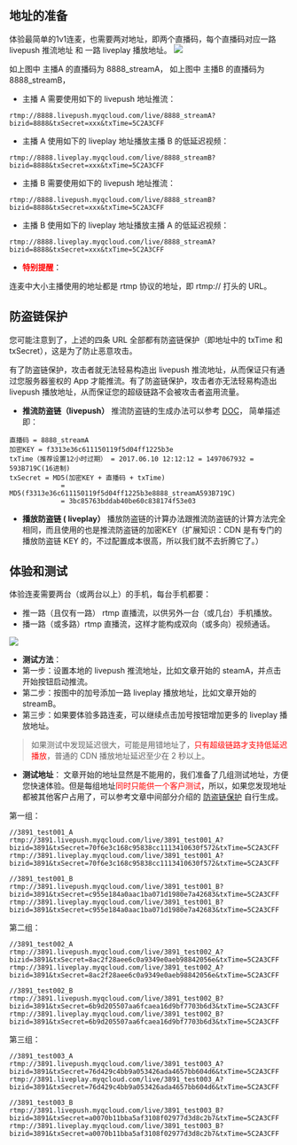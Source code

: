 ## 地址的准备
体验最简单的1v1连麦，也需要两对地址，即两个直播码，每个直播码对应一路 livepush 推流地址 和 一路 liveplay 播放地址。
![](https://mc.qcloudimg.com/static/img/fd615ac85e949617752130afd91b41a4/image.png)

如上图中 主播A 的直播码为 8888_streamA， 如上图中 主播B 的直播码为 8888_streamB，

- 主播 A 需要使用如下的 livepush 地址推流：
 
`rtmp://8888.livepush.myqcloud.com/live/8888_streamA?bizid=8888&txSecret=xxx&txTime=5C2A3CFF`

- 主播 A 使用如下的 liveplay 地址播放主播 B 的低延迟视频：

`rtmp://8888.liveplay.myqcloud.com/live/8888_streamB?bizid=8888&txSecret=xxx&txTime=5C2A3CFF`

- 主播 B 需要使用如下的 livepush 地址推流：

`rtmp://8888.livepush.myqcloud.com/live/8888_streamB?bizid=8888&txSecret=xxx&txTime=5C2A3CFF`

- 主播 B 使用如下的 liveplay 地址播放主播 A 的低延迟视频：

`rtmp://8888.liveplay.myqcloud.com/live/8888_streamA?bizid=8888&txSecret=xxx&txTime=5C2A3CFF`

- <font color='red'>**特别提醒**</font>：

连麦中大小主播使用的地址都是 rtmp 协议的地址，即 rtmp:// 打头的 URL。
<a name="txsecret">&nbsp;</a>
## 防盗链保护 
您可能注意到了，上述的四条 URL 全部都有防盗链保护（即地址中的 txTime 和 txSecret），这是为了防止恶意攻击。

有了防盗链保护，攻击者就无法轻易构造出 livepush 推流地址，从而保证只有通过您服务器鉴权的 App 才能推流。有了防盗链保护，攻击者亦无法轻易构造出 livepush 播放地址，从而保证您的超级链路不会被攻击者盗用流量。

- **推流防盗链（livepush）**
推流防盗链的生成办法可以参考 [DOC](https://cloud.tencent.com/document/product/454/7915#.E9.98.B2.E7.9B.97.E9.93.BE.E7.9A.84.E8.AE.A1.E7.AE.97.EF.BC.9F5)， 简单描述即：
```
直播码 = 8888_streamA
加密KEY = f3313e36c611150119f5d04ff1225b3e
txTime（推荐设置12小时过期） = 2017.06.10 12:12:12 = 1497067932 = 593B719C(16进制)
txSecret = MD5(加密KEY + 直播码 + txTime) 
             = MD5(f3313e36c611150119f5d04ff1225b3e8888_streamA593B719C) 
             = 3bc85763bddab40be60c838174f53e03
```

- **播放防盗链 ( liveplay）**
播放防盗链的计算办法跟推流防盗链的计算方法完全相同，而且使用的也是推流防盗链的加密KEY（扩展知识：CDN 是有专门的播放防盗链 KEY 的，不过配置成本很高，所以我们就不去折腾它了。）

## 体验和测试
体验连麦需要两台（或两台以上）的手机，每台手机都要：
- 推一路（且仅有一路） rtmp 直播流，以供另外一台（或几台）手机播放。
- 播一路（或多路）rtmp 直播流，这样才能构成双向（或多向）视频通话。

![](https://mc.qcloudimg.com/static/img/56eec150834927ffba770bcd55779ff3/image.png)

- **测试方法**：
- 第一步：设置本地的 livepush 推流地址，比如文章开始的 steamA，并点击开始按钮启动推流。
- 第二步：按图中的加号添加一路 liveplay 播放地址，比如文章开始的 streamB。
- 第三步：如果要体验多路连麦，可以继续点击加号按钮增加更多的 liveplay 播放地址。

> 如果测试中发现延迟很大，可能是用错地址了，<font color='red'>只有超级链路才支持低延迟播放</font>，普通的 CDN 播放地址延迟至少在 2 秒以上。

- **测试地址**：
文章开始的地址显然是不能用的，我们准备了几组测试地址，方便您快速体验。但是每组地址<font color='red'>同时只能供一个客户测试</font>，所以，如果您发现地址都被其他客户占用了，可以参考文章中间部分介绍的 <a href="#txsecret">防盗链保护</a> 自行生成。

第一组：
```
//3891_test001_A
rtmp://3891.livepush.myqcloud.com/live/3891_test001_A?bizid=3891&txSecret=70f6e3c168c95838cc1113410630f572&txTime=5C2A3CFF
rtmp://3891.liveplay.myqcloud.com/live/3891_test001_A?bizid=3891&txSecret=70f6e3c168c95838cc1113410630f572&txTime=5C2A3CFF

//3891_test001_B
rtmp://3891.livepush.myqcloud.com/live/3891_test001_B?bizid=3891&txSecret=c955e184a0aac1ba071d1980e7a42683&txTime=5C2A3CFF
rtmp://3891.liveplay.myqcloud.com/live/3891_test001_B?bizid=3891&txSecret=c955e184a0aac1ba071d1980e7a42683&txTime=5C2A3CFF
```

第二组：
```
//3891_test002_A
rtmp://3891.livepush.myqcloud.com/live/3891_test002_A?bizid=3891&txSecret=8ac2f28aee6c0a9349e0aeb98842056e&txTime=5C2A3CFF
rtmp://3891.liveplay.myqcloud.com/live/3891_test002_A?bizid=3891&txSecret=8ac2f28aee6c0a9349e0aeb98842056e&txTime=5C2A3CFF

//3891_test002_B
rtmp://3891.livepush.myqcloud.com/live/3891_test002_B?bizid=3891&txSecret=6b9d205507aa6fcaea16d9bf7703b6d3&txTime=5C2A3CFF
rtmp://3891.liveplay.myqcloud.com/live/3891_test002_B?bizid=3891&txSecret=6b9d205507aa6fcaea16d9bf7703b6d3&txTime=5C2A3CFF
```

第三组：
```
//3891_test003_A
rtmp://3891.livepush.myqcloud.com/live/3891_test003_A?bizid=3891&txSecret=76d429c4bb9a053426ada4657bb604d6&txTime=5C2A3CFF
rtmp://3891.liveplay.myqcloud.com/live/3891_test003_A?bizid=3891&txSecret=76d429c4bb9a053426ada4657bb604d6&txTime=5C2A3CFF

//3891_test003_B
rtmp://3891.livepush.myqcloud.com/live/3891_test003_B?bizid=3891&txSecret=a0070b11bba5af3108f02977d3d8c2b7&txTime=5C2A3CFF
rtmp://3891.liveplay.myqcloud.com/live/3891_test003_B?bizid=3891&txSecret=a0070b11bba5af3108f02977d3d8c2b7&txTime=5C2A3CFF
```



